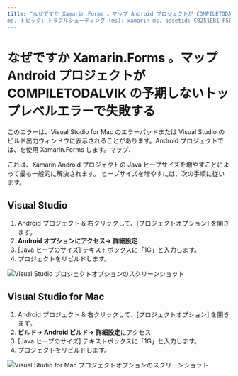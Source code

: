 ```yaml
---
title: "なぜですか Xamarin.Forms 。マップ Android プロジェクトが COMPILETODALVIK の予期しないトップレベルエラーで失敗する
ms. トピック: トラブルシューティング (ms): xamarin ms. assetid: C0251EB1-F509-47AD-98D6-846AF46425E5: xamarin-forms author: davidbritch: dabritch ms. date: 04/25/2017 no loc: [ Xamarin.Forms , Xamarin.Essentials ]
---
```


# <a name="why-does-my-xamarinformsmaps-android-project-fail-with-compiletodalvik-unexpected-top-level-error"></a>なぜですか Xamarin.Forms 。マップ Android プロジェクトが COMPILETODALVIK の予期しないトップレベルエラーで失敗する

このエラーは、Visual Studio for Mac のエラーパッドまたは Visual Studio のビルド出力ウィンドウに表示されることがあります。Android プロジェクトでは、を使用 Xamarin.Forms します。マップ.

これは、Xamarin Android プロジェクトの Java ヒープサイズを増やすことによって最も一般的に解決されます。 ヒープサイズを増やすには、次の手順に従います。

## <a name="visual-studio"></a>Visual Studio

1. Android プロジェクト & 右クリックして、[プロジェクトオプション] を開きます。
2. **Android オプションにアクセス-> 詳細設定**
3. [Java ヒープのサイズ] テキストボックスに「1G」と入力します。
4. プロジェクトをリビルドします。

![Visual Studio プロジェクトオプションのスクリーンショット](maps-compiletodalvik-error-images/vsjavaheap.png "Visual Studio の Android ビルドオプション")

## <a name="visual-studio-for-mac"></a>Visual Studio for Mac

1. Android プロジェクト & 右クリックして、[プロジェクトオプション] を開きます。
2. **ビルド-> Android ビルド-> 詳細設定**にアクセス
3. [Java ヒープのサイズ] テキストボックスに「1G」と入力します。
4. プロジェクトをリビルドします。  

![Visual Studio for Mac プロジェクトオプションのスクリーンショット](maps-compiletodalvik-error-images/xsjavaheap.png "Visual Studio for Mac の Android ビルドオプション")
